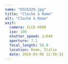 ```yaml
---
name: "DSC6329.jpg"
title: "Cloché à Rome"
alt: "Cloché à Rome"
exif:
  camera: ILCE-6000
  iso: 100
  shutter_speed: 1/640
  aperture: 7.1
  focal_length: 50.0
  location: Rome, Italie
  date: 2016-03-06 12:56:32
---
```

